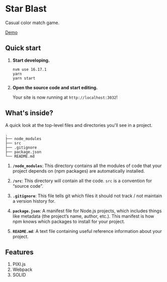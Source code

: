 <h1>Star Blast</h1>

Casual color match game.

[Demo]([https://mentalmerging.netlify.app/star-blast.html](https://playablemajor.netlify.app/star-blast.html))

## Quick start

1. **Start developing.**

    ```shell
    nvm use 16.17.1
    yarn
    yarn start
    ```

2. **Open the source code and start editing.**

    Your site is now running at `http://localhost:3032`!
    
## What's inside?

A quick look at the top-level files and directories you'll see in a project.

    .
    ├── node_modules
    ├── src
    ├── .gitignore
    ├── package.json
    └── README.md

1.  **`/node_modules`**: This directory contains all the modules of code that your project depends on (npm packages) are automatically installed.

2.  **`/src`**: This directory will contain all the code. `src` is a convention for “source code”.

3.  **`.gitignore`**: This file tells git which files it should not track / not maintain a version history for.

4. **`package.json`**: A manifest file for Node.js projects, which includes things like metadata (the project’s name, author, etc.). This manifest is how npm knows which packages to install for your project.

5. **`README.md`**: A text file containing useful reference information about your project.

## Features

1.  PIXI.js
2.  Webpack
3. SOLID
